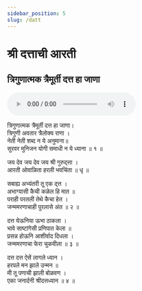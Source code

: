 ```yaml
---
sidebar_position: 5
slug: /datt
---
```

# श्री दत्ताची आरती  
## त्रिगुणात्मक त्रैमूर्ती दत्त हा जाणा


<audio controls="controls" src="/audio/aarati/trigunatmak.mp3">
    Your browser does not support the HTML5 Audio element.
</audio> 

त्रिगुणात्मक त्रैमूर्ती दत्त हा जाणा।<br />
त्रिगुणी अवतार त्रैलोक्य राणा ।<br />
नेती नेती शब्द न ये अनुमाना॥<br />
सुरवर मुनिजन योगी समाधी न ये ध्याना ॥ १ ॥


जय देव जय देव जय श्री गुरुद्त्ता ।<br />
आरती ओवाळिता हरली भवचिंता ॥ धृ ॥


सबाह्य अभ्यंतरी तू एक द्त्त ।<br />
अभाग्यासी कैची कळेल हि मात ॥<br />
पराही परतली तेथे कैचा हेत ।<br />
जन्ममरणाचाही पुरलासे अंत ॥ २ ॥

दत्त येऊनिया ऊभा ठाकला ।<br />
भावे साष्टांगेसी प्रणिपात केला ॥<br />
प्रसन्न होऊनि आशीर्वाद दिधला ।<br />
जन्ममरणाचा फेरा चुकवीला ॥ ३ ॥

दत्त दत्त ऐसें लागले ध्यान ।<br />
हरपले मन झाले उन्मन ॥<br />
मी तू पणाची झाली बोळवण ।<br />
एका जनार्दनी श्रीदत्तध्यान ॥ ४ ॥